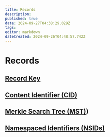 ```yaml
---
title: Records
description: 
published: true
date: 2024-09-27T04:38:29.029Z
tags: 
editor: markdown
dateCreated: 2024-09-26T04:48:57.742Z
---
```


# Records

## [Record Key](/AT_Protocol/Core_Components/Personal_Data_Server/Personal_Data_Repositories/Records/Record_Key)

## [Content Identifier (CID)](/AT_Protocol/Core_Components/Personal_Data_Server/Personal_Data_Repositories/Records/Content_Identifier_(CID))

## [Merkle Search Tree (MST)](/AT_Protocol/Core_Components/Personal_Data_Server/Personal_Data_Repositories/Records/Merkle_Search_Tree_MST))

## [Namespaced Identifiers (NSIDs)](/AT_Protocol/Core_Components/Personal_Data_Server/Personal_Data_Repositories/Records/Namespaced_Identifiers_(NSIDs))